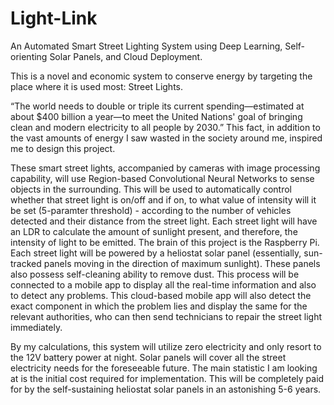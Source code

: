 # Light-Link
An Automated Smart Street Lighting System using Deep Learning, Self-orienting Solar Panels, and Cloud Deployment.

This is a novel and economic system to conserve energy by targeting the place where it is used most: Street Lights. 

“The world needs to double or triple its current spending—estimated at about $400 billion a year—to meet the United Nations' goal of bringing clean and modern electricity to all people by 2030.” This fact, in addition to the vast amounts of energy I saw wasted in the society around me, inspired me to design this project.

These smart street lights, accompanied by cameras with image processing capability, will use Region-based Convolutional Neural Networks to sense objects in the surrounding. This will be used to automatically control whether that street light is on/off and if on, to what value of intensity will it be set (5-paramter threshold) - according to the number of vehicles detected and their distance from the street light. Each street light will have an LDR to calculate the amount of sunlight present, and therefore, the intensity of light to be emitted. The brain of this project is the Raspberry Pi. Each street light will be powered by a heliostat solar panel (essentially, sun-tracked panels moving in the direction of maximum sunlight). These panels also possess self-cleaning ability to remove dust. This process will be connected to a mobile app to display all the real-time information and also to detect any problems. This cloud-based mobile app will also detect the exact component in which the problem lies and display the same for the relevant authorities, who can then send technicians to repair the street light immediately.

By my calculations, this system will utilize zero electricity and only resort to the 12V battery power at night. Solar panels will cover all the street electricity needs for the foreseeable future. The main statistic I am looking at is the initial cost required for implementation. This will be completely paid for by the self-sustaining heliostat solar panels in an astonishing 5-6 years.
